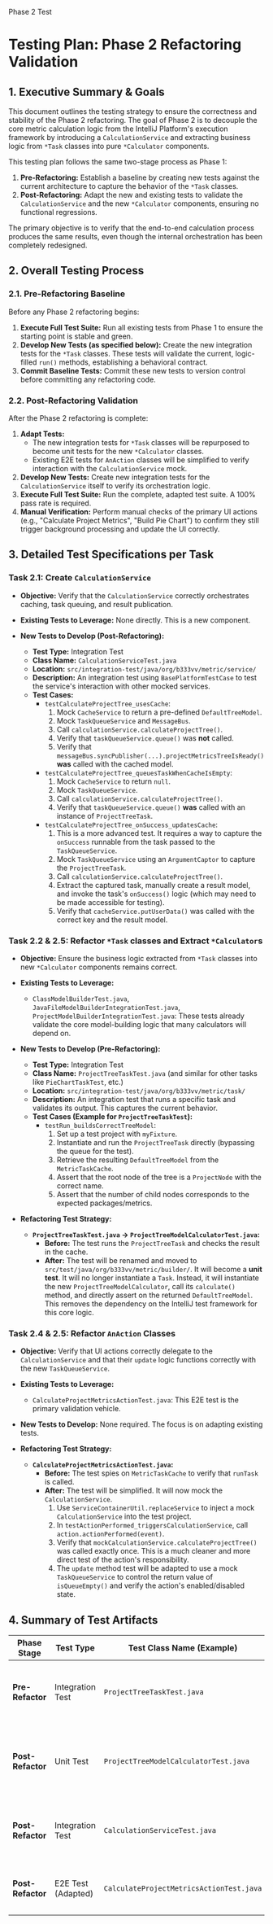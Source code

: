 Phase 2 Test

# Testing Plan: Phase 2 Refactoring Validation

## 1. Executive Summary & Goals
This document outlines the testing strategy to ensure the correctness and stability of the Phase 2 refactoring. The goal of Phase 2 is to decouple the core metric calculation logic from the IntelliJ Platform's execution framework by introducing a `CalculationService` and extracting business logic from `*Task` classes into pure `*Calculator` components.

This testing plan follows the same two-stage process as Phase 1:
1.  **Pre-Refactoring:** Establish a baseline by creating new tests against the current architecture to capture the behavior of the `*Task` classes.
2.  **Post-Refactoring:** Adapt the new and existing tests to validate the `CalculationService` and the new `*Calculator` components, ensuring no functional regressions.

The primary objective is to verify that the end-to-end calculation process produces the same results, even though the internal orchestration has been completely redesigned.

## 2. Overall Testing Process

### 2.1. Pre-Refactoring Baseline
Before any Phase 2 refactoring begins:
1.  **Execute Full Test Suite:** Run all existing tests from Phase 1 to ensure the starting point is stable and green.
2.  **Develop New Tests (as specified below):** Create the new integration tests for the `*Task` classes. These tests will validate the current, logic-filled `run()` methods, establishing a behavioral contract.
3.  **Commit Baseline Tests:** Commit these new tests to version control before committing any refactoring code.

### 2.2. Post-Refactoring Validation
After the Phase 2 refactoring is complete:
1.  **Adapt Tests:**
    -   The new integration tests for `*Task` classes will be repurposed to become unit tests for the new `*Calculator` classes.
    -   Existing E2E tests for `AnAction` classes will be simplified to verify interaction with the `CalculationService` mock.
2.  **Develop New Tests:** Create new integration tests for the `CalculationService` itself to verify its orchestration logic.
3.  **Execute Full Test Suite:** Run the complete, adapted test suite. A 100% pass rate is required.
4.  **Manual Verification:** Perform manual checks of the primary UI actions (e.g., "Calculate Project Metrics", "Build Pie Chart") to confirm they still trigger background processing and update the UI correctly.

## 3. Detailed Test Specifications per Task

### Task 2.1: Create `CalculationService`

- **Objective:** Verify that the `CalculationService` correctly orchestrates caching, task queuing, and result publication.

- **Existing Tests to Leverage:** None directly. This is a new component.

- **New Tests to Develop (Post-Refactoring):**
    - **Test Type:** Integration Test
    - **Class Name:** `CalculationServiceTest.java`
    - **Location:** `src/integration-test/java/org/b333vv/metric/service/`
    - **Description:** An integration test using `BasePlatformTestCase` to test the service's interaction with other mocked services.
    - **Test Cases:**
        - `testCalculateProjectTree_usesCache`:
            1.  Mock `CacheService` to return a pre-defined `DefaultTreeModel`.
            2.  Mock `TaskQueueService` and `MessageBus`.
            3.  Call `calculationService.calculateProjectTree()`.
            4.  Verify that `taskQueueService.queue()` was **not** called.
            5.  Verify that `messageBus.syncPublisher(...).projectMetricsTreeIsReady()` **was** called with the cached model.
        - `testCalculateProjectTree_queuesTaskWhenCacheIsEmpty`:
            1.  Mock `CacheService` to return `null`.
            2.  Mock `TaskQueueService`.
            3.  Call `calculationService.calculateProjectTree()`.
            4.  Verify that `taskQueueService.queue()` **was** called with an instance of `ProjectTreeTask`.
        - `testCalculateProjectTree_onSuccess_updatesCache`:
            1.  This is a more advanced test. It requires a way to capture the `onSuccess` runnable from the task passed to the `TaskQueueService`.
            2.  Mock `TaskQueueService` using an `ArgumentCaptor` to capture the `ProjectTreeTask`.
            3.  Call `calculationService.calculateProjectTree()`.
            4.  Extract the captured task, manually create a result model, and invoke the task's `onSuccess()` logic (which may need to be made accessible for testing).
            5.  Verify that `cacheService.putUserData()` was called with the correct key and the result model.

### Task 2.2 & 2.5: Refactor `*Task` classes and Extract `*Calculator`s

- **Objective:** Ensure the business logic extracted from `*Task` classes into new `*Calculator` components remains correct.

- **Existing Tests to Leverage:**
    - `ClassModelBuilderTest.java`, `JavaFileModelBuilderIntegrationTest.java`, `ProjectModelBuilderIntegrationTest.java`: These tests already validate the core model-building logic that many calculators will depend on.

- **New Tests to Develop (Pre-Refactoring):**
    - **Test Type:** Integration Test
    - **Class Name:** `ProjectTreeTaskTest.java` (and similar for other tasks like `PieChartTaskTest`, etc.)
    - **Location:** `src/integration-test/java/org/b333vv/metric/task/`
    - **Description:** An integration test that runs a specific task and validates its output. This captures the current behavior.
    - **Test Cases (Example for `ProjectTreeTaskTest`):**
        - `testRun_buildsCorrectTreeModel`:
            1.  Set up a test project with `myFixture`.
            2.  Instantiate and run the `ProjectTreeTask` directly (bypassing the queue for the test).
            3.  Retrieve the resulting `DefaultTreeModel` from the `MetricTaskCache`.
            4.  Assert that the root node of the tree is a `ProjectNode` with the correct name.
            5.  Assert that the number of child nodes corresponds to the expected packages/metrics.

- **Refactoring Test Strategy:**
    - **`ProjectTreeTaskTest.java` -> `ProjectTreeModelCalculatorTest.java`:**
        - **Before:** The test runs the `ProjectTreeTask` and checks the result in the cache.
        - **After:** The test will be renamed and moved to `src/test/java/org/b333vv/metric/builder/`. It will become a **unit test**. It will no longer instantiate a `Task`. Instead, it will instantiate the new `ProjectTreeModelCalculator`, call its `calculate()` method, and directly assert on the returned `DefaultTreeModel`. This removes the dependency on the IntelliJ test framework for this core logic.

### Task 2.4 & 2.5: Refactor `AnAction` Classes

- **Objective:** Verify that UI actions correctly delegate to the `CalculationService` and that their `update` logic functions correctly with the new `TaskQueueService`.

- **Existing Tests to Leverage:**
    - `CalculateProjectMetricsActionTest.java`: This E2E test is the primary validation vehicle.

- **New Tests to Develop:** None required. The focus is on adapting existing tests.

- **Refactoring Test Strategy:**
    - **`CalculateProjectMetricsActionTest.java`:**
        - **Before:** The test spies on `MetricTaskCache` to verify that `runTask` is called.
        - **After:** The test will be simplified. It will now mock the `CalculationService`.
            1.  Use `ServiceContainerUtil.replaceService` to inject a mock `CalculationService` into the test project.
            2.  In `testActionPerformed_triggersCalculationService`, call `action.actionPerformed(event)`.
            3.  Verify that `mockCalculationService.calculateProjectTree()` was called exactly once. This is a much cleaner and more direct test of the action's responsibility.
            4.  The `update` method test will be adapted to use a mock `TaskQueueService` to control the return value of `isQueueEmpty()` and verify the action's enabled/disabled state.

## 4. Summary of Test Artifacts

| Phase Stage       | Test Type         | Test Class Name (Example)                 | Purpose                                                                                             |
|-------------------|-------------------|-------------------------------------------|-----------------------------------------------------------------------------------------------------|
| **Pre-Refactor**  | Integration Test  | `ProjectTreeTaskTest.java`                | Capture the current behavior of a logic-filled `Task` class to create a contract for the refactoring. |
| **Post-Refactor** | Unit Test         | `ProjectTreeModelCalculatorTest.java`     | (Adapted from above) Verify the pure business logic of the new calculator POJO, without IDE dependencies. |
| **Post-Refactor** | Integration Test  | `CalculationServiceTest.java`             | Verify the new service correctly orchestrates caching, task queuing, and result publication.          |
| **Post-Refactor** | E2E Test (Adapted) | `CalculateProjectMetricsActionTest.java`  | Verify the UI action correctly calls the `CalculationService` and its `update` method works.        |
